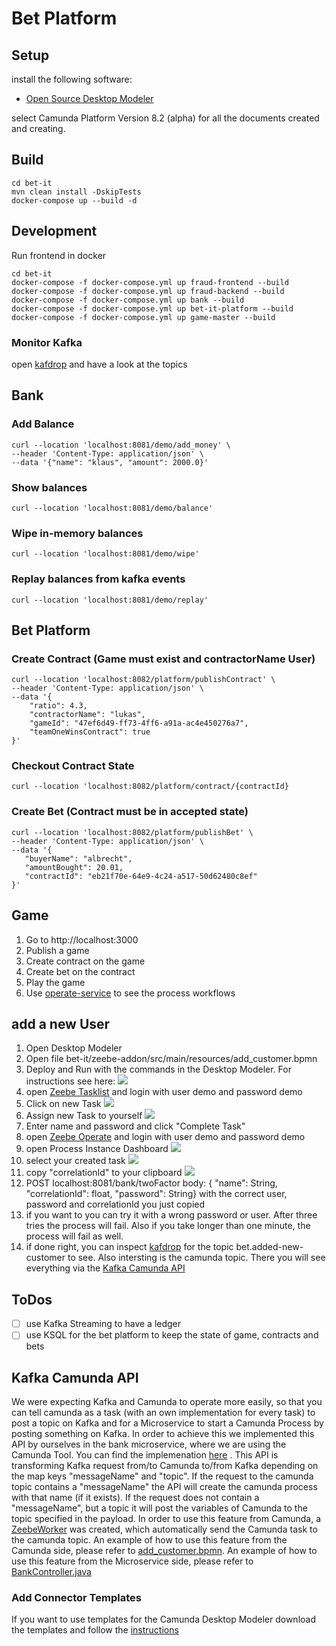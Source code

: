 # Bet Platform

## Setup
install the following software:
- [Open Source Desktop Modeler](https://camunda.com/de/download/modeler/)

select Camunda Platform Version 8.2 (alpha) for all the documents created and creating.

## Build
```shell
cd bet-it
mvn clean install -DskipTests
docker-compose up --build -d
```

## Development
Run frontend in docker
```shell
cd bet-it
docker-compose -f docker-compose.yml up fraud-frontend --build 
docker-compose -f docker-compose.yml up fraud-backend --build
docker-compose -f docker-compose.yml up bank --build
docker-compose -f docker-compose.yml up bet-it-platform --build
docker-compose -f docker-compose.yml up game-master --build
```

### Monitor Kafka
open [kafdrop](http://localhost:9000) and have a look at the topics
## Bank
### Add Balance 
```shell
curl --location 'localhost:8081/demo/add_money' \
--header 'Content-Type: application/json' \
--data '{"name": "klaus", "amount": 2000.0}'
```
### Show balances
```shell
curl --location 'localhost:8081/demo/balance'
```
### Wipe in-memory balances
```shell
curl --location 'localhost:8081/demo/wipe'
```
### Replay balances from kafka events
```shell
curl --location 'localhost:8081/demo/replay'
```
## Bet Platform
### Create Contract (Game must exist and contractorName User)
```shell
curl --location 'localhost:8082/platform/publishContract' \
--header 'Content-Type: application/json' \
--data '{
    "ratio": 4.3,
    "contractorName": "lukas",
    "gameId": "47ef6d49-ff73-4ff6-a91a-ac4e450276a7",
    "teamOneWinsContract": true
}'
```
### Checkout Contract State
```shell
curl --location 'localhost:8082/platform/contract/{contractId}
```
### Create Bet (Contract must be in accepted state)
```shell
curl --location 'localhost:8082/platform/publishBet' \
--header 'Content-Type: application/json' \
--data '{
   "buyerName": "albrecht",
   "amountBought": 20.01,
   "contractId": "eb21f70e-64e9-4c24-a517-50d62480c8ef"
}'
```
## Game
1. Go to http://localhost:3000
2. Publish a game
3. Create contract on the game
4. Create bet on the contract
5. Play the game
6. Use [operate-service](http://localhost:8180) to see the process workflows


## add a new User
1. Open Desktop Modeler
2. Open file bet-it/zeebe-addon/src/main/resources/add_customer.bpmn
3. Deploy and Run with the commands in the Desktop Modeler. For instructions see here: ![](documentation/images/Deploy_And_Run_Camunda.png)
4. open [Zeebe Tasklist](http://localhost:8181) and login with user demo and password demo
5. Click on new Task ![](documentation/images/Tasklist_Start_Task.png)
6. Assign new Task to yourself ![](documentation/images/Tasklist_Assign_Task.png) 
7. Enter name and password and click "Complete Task"
8. open [Zeebe Operate](http://localhost:8180) and login with user demo and password demo
9. open Process Instance Dashboard ![](documentation/images/Operate_Look_at_Task.png)
10. select your created task ![](documentation/images/Operate_Select_Task.png)
11. copy "correlationId" to your clipboard ![](documentation/images/Operate_Get_CorrelationID.png)
12. POST localhost:8081/bank/twoFactor body: { "name": String, "correlationId": float, "password": String} with the correct user, password and correlationId you just copied
13. if you want to you can try it with a wrong password or user. After three tries the process will fail. Also if you take longer than one minute, the process will fail as well.
14. if done right, you can inspect [kafdrop](http://localhost:9000) for the topic bet.added-new-customer to see. Also intersting is the camunda topic. There you will see everything via the [Kafka Camunda API](#kafka-camunda-api)


## ToDos
- [ ] use Kafka Streaming to have a ledger
- [ ] use KSQL for the bet platform to keep the state of game, contracts and bets

## Kafka Camunda API
We were expecting Kafka and Camunda to operate more easily, so that you can tell camunda as a task (with an own implementation for every task) to post a topic on Kafka and for a Microservice to start a Camunda Process by posting something on Kafka.
In order to achieve this we implemented this API by ourselves in the bank microservice, where we are using the Camunda Tool. 
You can find the implemenation [here](zeebe-addon/src/main/java/ch/unisg) .
This API is transforming Kafka request from/to Camunda to/from Kafka depending on the map keys "messageName" and "topic". 
If the request to the camunda topic contains a "messageName" the API will create the camunda process with that name (if it exists). 
If the request does not contain a "messageName", but a topic it will post the variables of Camunda to the topic specified in the payload.
In order to use this feature from Camunda, a [ZeebeWorker](zeebe-addon/src/main/java/ch/unisg/ics/edpo/zeebe/ZeebeListener.java) was created, which automatically send the Camunda task to the camunda topic.
An example of how to use this feature from the Camunda side, please refer to [add_customer.bpmn](bank/src/main/resources/add_customer.bpmn).
An example of how to use this feature from the Microservice side, please refer to [BankController.java](bank/src/main/java/ch/unisg/controller/BankController.java)

### Add Connector Templates
If you want to use templates for the Camunda Desktop Modeler download the templates and follow the [instructions](https://docs.camunda.io/docs/self-managed/connectors-deployment/install-and-start/)

